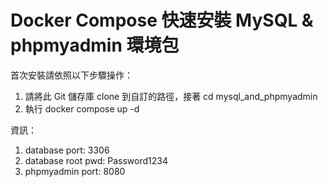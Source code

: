 # Docker Compose 快速安裝 MySQL & phpmyadmin 環境包

首次安裝請依照以下步驟操作：

1. 請將此 Git 儲存庫 clone 到自訂的路徑，接著 cd mysql_and_phpmyadmin
2. 執行 docker compose up -d

資訊：

1. database port: 3306
2. database root pwd: Password1234
3. phpmyadmin port: 8080
